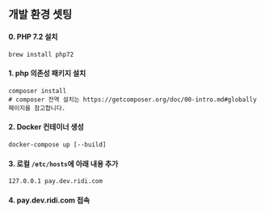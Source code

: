 ## 개발 환경 셋팅
#### 0. PHP 7.2 설치
```
brew install php72
```

#### 1. php 의존성 패키지 설치
```
composer install
# composer 전역 설치는 https://getcomposer.org/doc/00-intro.md#globally 페이지를 참고합니다.
```

#### 2. Docker 컨테이너 생성
```
docker-compose up [--build] 
```
#### 3. 로컬 `/etc/hosts`에 아래 내용 추가
```
127.0.0.1 pay.dev.ridi.com
```

#### 4. pay.dev.ridi.com 접속
